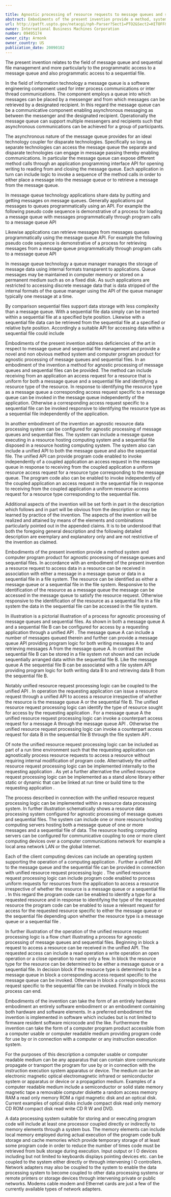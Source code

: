 ```yaml
---

title: Agnostic processing of resource requests to message queues and sequential files
abstract: Embodiments of the present invention provide a method, system and computer program product for agnostic processing of message queues and sequential files. In an embodiment of the invention, a method for agnostic processing of message queues and sequential files can be provided. The method can include receiving an access request for a resource that is uniform for both a message queue and a sequential file and identifying a resource type of the resource. In response to identifying the resource type as a message queue, a corresponding access request specific to a message queue can be invoked in the message queue. Otherwise a corresponding access request specific to a sequential file can be invoked responsive to identifying the resource type as a sequential file.
url: http://patft.uspto.gov/netacgi/nph-Parser?Sect1=PTO2&Sect2=HITOFF&p=1&u=%2Fnetahtml%2FPTO%2Fsearch-adv.htm&r=1&f=G&l=50&d=PALL&S1=09495174&OS=09495174&RS=09495174
owner: International Business Machines Corporation
number: 09495174
owner_city: Armonk
owner_country: US
publication_date: 20090102
---
```

The present invention relates to the field of message queue and sequential file management and more particularly to the programmatic access to a message queue and also programmatic access to a sequential file.

In the field of information technology a message queue is a software engineering component used for inter process communications or inter thread communications. The component employs a queue into which messages can be placed by a messenger and from which messages can be retrieved by a designated recipient. In this regard the message queue can be a communicative component enabling asynchronous messaging as between the messenger and the designated recipient. Operationally the message queue can support multiple messengers and recipients such that asynchronous communications can be achieved for a group of participants.

The asynchronous nature of the message queue provides for an ideal technology coupler for disparate technologies. Specifically so long as separate technologies can access the message queue the separate and disparate technologies can engage in message passing thereby enabling communications. In particular the message queue can expose different method calls through an application programming interface API for opening writing to reading from and closing the message queue. Each application in turn can include logic to invoke a sequence of the method calls in order to either place a message into the message queue or to retrieve a message from the message queue.

In message queue technology applications share data by putting and getting messages on message queues. Generally applications put messages to queues programmatically using an API. For example the following pseudo code sequence is demonstrative of a process for loading a message queue with messages programmatically through program calls to a message queue API 

Likewise applications can retrieve messages from messages queues programmatically using the message queue API. For example the following pseudo code sequence is demonstrative of a process for retrieving messages from a message queue programmatically through program calls to a message queue API 

In message queue technology a queue manager manages the storage of message data using internal formats transparent to applications. Queue messages may be maintained in computer memory or stored on a permanent medium such as on a fixed disk. As such applications are restricted to accessing discrete message data that is data stripped of the internal formats of the queue manager using the API of the queue manager typically one message at a time.

By comparison sequential files support data storage with less complexity than a message queue. With a sequential file data simply can be inserted within a sequential file at a specified byte position. Likewise with a sequential file data can be retrieved from the sequential file at a specified or relative byte position. Accordingly a suitable API for accessing data within a sequential file could include 

Embodiments of the present invention address deficiencies of the art in respect to message queue and sequential file management and provide a novel and non obvious method system and computer program product for agnostic processing of message queues and sequential files. In an embodiment of the invention a method for agnostic processing of message queues and sequential files can be provided. The method can include receiving from an application an access request for a resource that is uniform for both a message queue and a sequential file and identifying a resource type of the resource. In response to identifying the resource type as a message queue a corresponding access request specific to a message queue can be invoked in the message queue independently of the application. Otherwise a corresponding access request specific to a sequential file can be invoked responsive to identifying the resource type as a sequential file independently of the application.

In another embodiment of the invention an agnostic resource data processing system can be configured for agnostic processing of message queues and sequential files. The system can include a message queue executing in a resource hosting computing system and a sequential file disposed in a resource hosting computing system. The system also can include a unified API to both the message queue and also the sequential file. The unified API can provide program code enabled to invoke independently of a coupled application an access request in the message queue in response to receiving from the coupled application a uniform resource access request for a resource type corresponding to the message queue. The program code also can be enabled to invoke independently of the coupled application an access request in the sequential file in response to receiving from the coupled application a uniform resource access request for a resource type corresponding to the sequential file.

Additional aspects of the invention will be set forth in part in the description which follows and in part will be obvious from the description or may be learned by practice of the invention. The aspects of the invention will be realized and attained by means of the elements and combinations particularly pointed out in the appended claims. It is to be understood that both the foregoing general description and the following detailed description are exemplary and explanatory only and are not restrictive of the invention as claimed.

Embodiments of the present invention provide a method system and computer program product for agnostic processing of message queues and sequential files. In accordance with an embodiment of the present invention a resource request to access data in a resource can be received in association with either a message in a message queue or data in a sequential file in a file system. The resource can be identified as either a message queue or a sequential file in the file system. Responsive to the identification of the resource as a message queue the message can be accessed in the message queue to satisfy the resource request. Otherwise responsive to the identification of the resource as a sequential file in a file system the data in the sequential file can be accessed in the file system.

In illustration is a pictorial illustration of a process for agnostic processing of message queues and sequential files. As shown in both a message queue A and a sequential file B can be configured for access by a requesting application through a unified API . The message queue A can include a number of messages queued therein and further can provide a message queue API providing program logic for both writing messages A to and retrieving messages A from the message queue A. In contrast the sequential file B can be stored in a file system not shown and can include sequentially arranged data within the sequential file B. Like the message queue A the sequential file B can be associated with a file system API providing program logic for both writing data B to and retrieving data B from the sequential file B.

Notably unified resource request processing logic can be coupled to the unified API . In operation the requesting application can issue a resource request through a unified API to access a resource irrespective of whether the resource is the message queue A or the sequential file B. The unified resource request processing logic can identify the type of resource sought for access by the requesting application . For a message queue A the unified resource request processing logic can invoke a counterpart access request for a message A through the message queue API . Otherwise the unified resource request processing logic can invoke a counterpart access request for data B in the sequential file B through the file system API .

Of note the unified resource request processing logic can be included as part of a run time environment such that the requesting application can agnostically process resource requests to access a resource without requiring internal modification of program code. Alternatively the unified resource request processing logic can be implemented internally to the requesting application . As yet a further alternative the unified resource request processing logic can be implemented as a stand alone library either static or dynamic that can be linked at run time or build time to the requesting application .

The process described in connection with the unified resource request processing logic can be implemented within a resource data processing system. In further illustration schematically shows a resource data processing system configured for agnostic processing of message queues and sequential files. The system can include one or more resource hosting computing servers hosting both a message queue of one or more messages and a sequential file of data. The resource hosting computing servers can be configured for communicative coupling to one or more client computing devices over a computer communications network for example a local area network LAN or the global Internet.

Each of the client computing devices can include an operating system supporting the operation of a computing application . Further a unified API to the message queue and the sequential file can be provided in connection with unified resource request processing logic . The unified resource request processing logic can include program code enabled to process uniform requests for resources from the application to access a resource irrespective of whether the resource is a message queue or a sequential file . In this regard the program code can be enabled to identify a type for a requested resource and in response to identifying the type of the requested resource the program code can be enabled to issue a relevant request for access for the requested resource specific to either the message queue or the sequential file depending upon whether the resource type is a message queue or a sequential file .

In further illustration of the operation of the unified resource request processing logic is a flow chart illustrating a process for agnostic processing of message queues and sequential files. Beginning in block a request to access a resource can be received in the unified API. The requested access can include a read operation a write operation an open operation or a close operation to name only a few. In block the resource type for the resource can be determined to be either a message queue or a sequential file. In decision block if the resource type is determined to be a message queue in block a corresponding access request specific to the message queue can be invoked. Otherwise in block a corresponding access request specific to the sequential file can be invoked. Finally in block the process can end.

Embodiments of the invention can take the form of an entirely hardware embodiment an entirely software embodiment or an embodiment containing both hardware and software elements. In a preferred embodiment the invention is implemented in software which includes but is not limited to firmware resident software microcode and the like. Furthermore the invention can take the form of a computer program product accessible from a computer usable or computer readable medium providing program code for use by or in connection with a computer or any instruction execution system.

For the purposes of this description a computer usable or computer readable medium can be any apparatus that can contain store communicate propagate or transport the program for use by or in connection with the instruction execution system apparatus or device. The medium can be an electronic magnetic optical electromagnetic infrared or semiconductor system or apparatus or device or a propagation medium. Examples of a computer readable medium include a semiconductor or solid state memory magnetic tape a removable computer diskette a random access memory RAM a read only memory ROM a rigid magnetic disk and an optical disk. Current examples of optical disks include compact disk read only memory CD ROM compact disk read write CD R W and DVD.

A data processing system suitable for storing and or executing program code will include at least one processor coupled directly or indirectly to memory elements through a system bus. The memory elements can include local memory employed during actual execution of the program code bulk storage and cache memories which provide temporary storage of at least some program code in order to reduce the number of times code must be retrieved from bulk storage during execution. Input output or I O devices including but not limited to keyboards displays pointing devices etc. can be coupled to the system either directly or through intervening I O controllers. Network adapters may also be coupled to the system to enable the data processing system to become coupled to other data processing systems or remote printers or storage devices through intervening private or public networks. Modems cable modem and Ethernet cards are just a few of the currently available types of network adapters.

